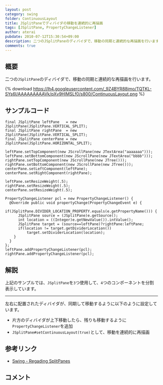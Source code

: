 ```yaml
---
layout: post
category: swing
folder: ContinuousLayout
title: JSplitPaneでディバイダの移動を連続的に再描画
tags: [JSplitPane, PropertyChangeListener]
author: aterai
pubdate: 2010-07-12T15:30:54+09:00
description: 二つのJSplitPaneのディバイダで、移動の同期と連続的な再描画を行います。
comments: true
---
```

## 概要
二つの`JSplitPane`のディバイダで、移動の同期と連続的な再描画を行います。

{% download https://lh4.googleusercontent.com/_9Z4BYR88imo/TQTKL-SYs6I/AAAAAAAAAVk/pXv9HlMSLf0/s800/ContinuousLayout.png %}

## サンプルコード
<pre class="prettyprint"><code>final JSplitPane leftPane   = new JSplitPane(JSplitPane.VERTICAL_SPLIT);
final JSplitPane rightPane  = new JSplitPane(JSplitPane.VERTICAL_SPLIT);
final JSplitPane centerPane = new JSplitPane(JSplitPane.HORIZONTAL_SPLIT);

leftPane.setTopComponent(new JScrollPane(new JTextArea("aaaaaaa")));
leftPane.setBottomComponent(new JScrollPane(new JTextArea("bbbb")));
rightPane.setTopComponent(new JScrollPane(new JTree()));
rightPane.setBottomComponent(new JScrollPane(new JTree()));
centerPane.setLeftComponent(leftPane);
centerPane.setRightComponent(rightPane);

leftPane.setResizeWeight(.5);
rightPane.setResizeWeight(.5);
centerPane.setResizeWeight(.5);

PropertyChangeListener pcl = new PropertyChangeListener() {
  @Override public void propertyChange(PropertyChangeEvent e) {
    if(JSplitPane.DIVIDER_LOCATION_PROPERTY.equals(e.getPropertyName())) {
      JSplitPane source = (JSplitPane)e.getSource();
      int location = ((Integer)e.getNewValue()).intValue();
      JSplitPane target = (source==leftPane)?rightPane:leftPane;
      if(location != target.getDividerLocation())
          target.setDividerLocation(location);
    }
  }
};
leftPane.addPropertyChangeListener(pcl);
rightPane.addPropertyChangeListener(pcl);
</code></pre>

## 解説
上記のサンプルでは、`JSplitPane`を`3`つ使用して、`4`つのコンポーネントを分割表示しています。

- - - -
左右に配置されたディバイダが、同期して移動するように以下のように設定しています。

- 片方のディバイダが上下移動したら、残りも移動するように`PropertyChangeListener`を追加
- `JSplitPane#setContinuousLayout(true)`として、移動を連続的に再描画

<!-- dummy comment line for breaking list -->

## 参考リンク
- [Swing - Regading SplitPanes](https://forums.oracle.com/thread/1376808)

<!-- dummy comment line for breaking list -->

## コメント
